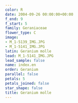 ```yaml
---
color: R
date: 2004-09-26 00:00:00+00:00
f_end: 9
f_start: 5
family: Geraniaceae
flower_type: C
image:
- M_1-5139_IMG.JPG
- M_1-5141_IMG.JPG
latin: Geranium molle
lead: M_1-5141_IMG.JPG
lead_sample: false
name: index.en
order: Geranium
parallel: false
petals: 5
petals_joined: false
star_shape: false
title: Geranium molle
---
```

